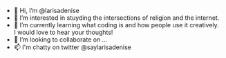 - 👋 Hi, I’m @larisadenise
- 👀 I’m interested in stuyding the intersections of religion and the internet.
- 🌱 I’m currently learning what coding is and how people use it creatively. I would love to hear your thoughts!
- 💞️ I’m looking to collaborate on ...
- 📫 I'm chatty on twitter @saylarisadenise 

